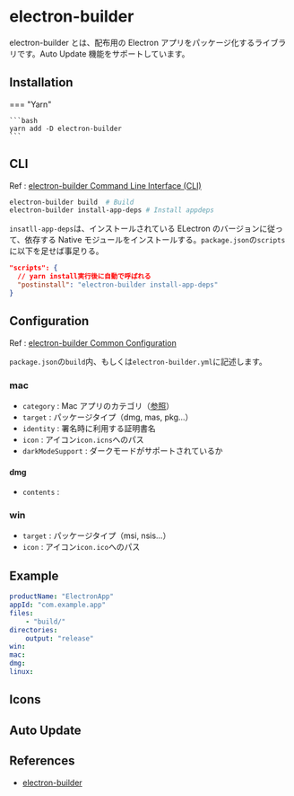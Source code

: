 # electron-builder

electron-builder とは、配布用の Electron アプリをパッケージ化するライブラリです。Auto Update 機能をサポートしています。

## Installation

=== "Yarn"

    ```bash
    yarn add -D electron-builder
    ```

## CLI

Ref : [electron-builder Command Line Interface (CLI)](https://www.electron.build/cli)

```bash
electron-builder build  # Build
electron-builder install-app-deps # Install appdeps
```

`insatll-app-deps`は、インストールされている ELectron のバージョンに従って、依存する Native モジュールをインストールする。`package.json`の`scripts`に以下を足せば事足りる。

```json title="package.json"
"scripts": {
  // yarn install実行後に自動で呼ばれる
  "postinstall": "electron-builder install-app-deps"
}
```

## Configuration

Ref : [electron-builder Common Configuration](https://www.electron.build/configuration/configuration)

`package.json`の`build`内、もしくは`electron-builder.yml`に記述します。

### mac

-   `category` : Mac アプリのカテゴリ（[参照](https://developer.apple.com/library/ios/documentation/General/Reference/InfoPlistKeyReference/Articles/LaunchServicesKeys.html#//apple_ref/doc/uid/TP40009250-SW8)）
-   `target` : パッケージタイプ（dmg, mas, pkg...）
-   `identity` : 署名時に利用する証明書名
-   `icon` : アイコン`icon.icns`へのパス
-   `darkModeSupport` : ダークモードがサポートされているか

#### dmg

-   `contents` :

### win

-   `target` : パッケージタイプ（msi, nsis...）
-   `icon` : アイコン`icon.ico`へのパス

## Example

```yml
productName: "ElectronApp"
appId: "com.example.app"
files:
    - "build/"
directories:
    output: "release"
win:
mac:
dmg:
linux:
```

## Icons

## Auto Update

## References

-   [electron-builder](https://www.electron.build/)
